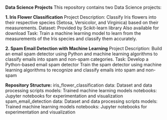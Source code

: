 **Data Science Projects**
This repository contains two Data Science projects:

**1. Iris Flower Classification**
Project Description:
Classify Iris flowers into their respective species (Setosa, Versicolor, and Virginica) based on their measurements.
Dataset:
Provided by Scikit-learn library
Also available for download 
Task:
Train a machine learning model to learn from the measurements of the Iris species and classify them accurately.

**2. Spam Email Detection with Machine Learning**
Project Description:
Build an email spam detector using Python and machine learning algorithms to classify emails into spam and non-spam categories.
Task:
Develop a Python-based email spam detector
Train the spam detector using machine learning algorithms to recognize and classify emails into spam and non-spam


**Repository Structure:**
iris_flower_classification
data: Dataset and data processing scripts
models: Trained machine learning models
notebooks: Jupyter notebooks for experimentation and visualization
spam_email_detection
data: Dataset and data processing scripts
models: Trained machine learning models
notebooks: Jupyter notebooks for experimentation and visualization
